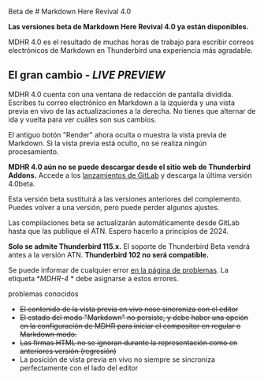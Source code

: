 Beta de # Markdown Here Revival 4.0

**Las versiones beta de Markdown Here Revival 4.0 ya están disponibles.**

MDHR 4.0 es el resultado de muchas horas de trabajo para escribir correos electrónicos de Markdown
en Thunderbird una experiencia más agradable.

## El gran cambio - _LIVE PREVIEW_

MDHR 4.0 cuenta con una ventana de redacción de pantalla dividida. Escribes tu correo electrónico en Markdown
a la izquierda y una vista previa en vivo de las actualizaciones a la derecha. No tienes que alternar
de ida y vuelta para ver cuáles son sus cambios.

<div id="video"></div>

El antiguo botón "Render" ahora oculta o muestra la vista previa de Markdown. Si la vista previa
está oculto, no se realiza ningún procesamiento.

**MDHR 4.0 aún no se puede descargar desde el sitio web de Thunderbird Addons.**
Accede a los [lanzamientos de GitLab](https://gitlab.com/jfx2006/markdown-here-revival/-/releases)
y descarga la última versión 4.0beta.

Esta versión beta sustituirá a las versiones anteriores del complemento. Puedes volver a una
versión, pero puede perder algunos ajustes.

Las compilaciones beta se actualizarán automáticamente desde GitLab hasta que las publique el
ATN. Espero hacerlo a principios de 2024.

**Solo se admite Thunderbird 115.x.** El soporte de Thunderbird Beta vendrá antes
a la versión ATN. **Thunderbird 102 no será compatible.**

Se puede informar de cualquier error [en la página de problemas](https://gitlab.com/jfx2006/markdown-here-revival/-/issues).
La etiqueta **MDHR-4* * debe asignarse a estos errores.

problemas conocidos

- <strike>El contenido de la vista previa en vivo nose sincroniza con el editor</strike>
- <strike>El estado del modo "Markdown" no persiste, y debe haber
una opción en la configuración de MDHR para iniciar el compositor en regular o Markdown
modo.</strike>
- <strike>Las firmas HTML no se ignoran durante la representación como en anteriores
versión (regresión)</strike>
- La posición de vista previa en vivo no siempre se sincroniza perfectamente con el lado del editor
